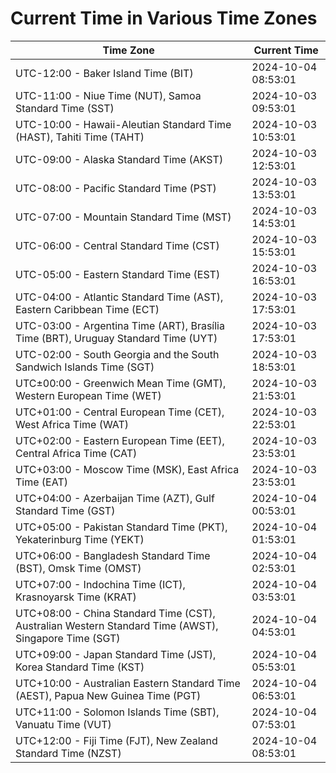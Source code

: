 # Current Time in Various Time Zones

| Time Zone | Current Time |
|-----------|--------------|
| UTC-12:00 - Baker Island Time (BIT) | 2024-10-04 08:53:01 |
| UTC-11:00 - Niue Time (NUT), Samoa Standard Time (SST) | 2024-10-03 09:53:01 |
| UTC-10:00 - Hawaii-Aleutian Standard Time (HAST), Tahiti Time (TAHT) | 2024-10-03 10:53:01 |
| UTC-09:00 - Alaska Standard Time (AKST) | 2024-10-03 12:53:01 |
| UTC-08:00 - Pacific Standard Time (PST) | 2024-10-03 13:53:01 |
| UTC-07:00 - Mountain Standard Time (MST) | 2024-10-03 14:53:01 |
| UTC-06:00 - Central Standard Time (CST) | 2024-10-03 15:53:01 |
| UTC-05:00 - Eastern Standard Time (EST) | 2024-10-03 16:53:01 |
| UTC-04:00 - Atlantic Standard Time (AST), Eastern Caribbean Time (ECT) | 2024-10-03 17:53:01 |
| UTC-03:00 - Argentina Time (ART), Brasília Time (BRT), Uruguay Standard Time (UYT) | 2024-10-03 17:53:01 |
| UTC-02:00 - South Georgia and the South Sandwich Islands Time (SGT) | 2024-10-03 18:53:01 |
| UTC±00:00 - Greenwich Mean Time (GMT), Western European Time (WET) | 2024-10-03 21:53:01 |
| UTC+01:00 - Central European Time (CET), West Africa Time (WAT) | 2024-10-03 22:53:01 |
| UTC+02:00 - Eastern European Time (EET), Central Africa Time (CAT) | 2024-10-03 23:53:01 |
| UTC+03:00 - Moscow Time (MSK), East Africa Time (EAT) | 2024-10-03 23:53:01 |
| UTC+04:00 - Azerbaijan Time (AZT), Gulf Standard Time (GST) | 2024-10-04 00:53:01 |
| UTC+05:00 - Pakistan Standard Time (PKT), Yekaterinburg Time (YEKT) | 2024-10-04 01:53:01 |
| UTC+06:00 - Bangladesh Standard Time (BST), Omsk Time (OMST) | 2024-10-04 02:53:01 |
| UTC+07:00 - Indochina Time (ICT), Krasnoyarsk Time (KRAT) | 2024-10-04 03:53:01 |
| UTC+08:00 - China Standard Time (CST), Australian Western Standard Time (AWST), Singapore Time (SGT) | 2024-10-04 04:53:01 |
| UTC+09:00 - Japan Standard Time (JST), Korea Standard Time (KST) | 2024-10-04 05:53:01 |
| UTC+10:00 - Australian Eastern Standard Time (AEST), Papua New Guinea Time (PGT) | 2024-10-04 06:53:01 |
| UTC+11:00 - Solomon Islands Time (SBT), Vanuatu Time (VUT) | 2024-10-04 07:53:01 |
| UTC+12:00 - Fiji Time (FJT), New Zealand Standard Time (NZST) | 2024-10-04 08:53:01 |
